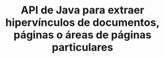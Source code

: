 ---
############################# Static ############################
layout: "auto-gen-gist"
draft: false
path: "es/parser/java/extract"
otherformats: DOC DOT DOCX DOCM DOTX DOTM TXT ODT OTT RTF PDF XHTML MHTML MD XML EPUB FB2 CHM XLS XLT XLSX XLSM XLSB XLTX XLTM ODS CSV OTS XLA XLAM PPT PPTX  PPS POT PPSX PPTM POTX PPSM ODP OTP PST OST EMLX MSG ONE 

############################# Head ############################
head_title: "Extracción de hipervínculos de documentos, páginas o área de página a través de la API de Java"
head_description: "GroupDocs.Parser Java API permite a los desarrolladores extraer hipervínculos de documentos, páginas de documentos o áreas de páginas específicas de Excel, PowerPoint, PDF, Outlook y más."

############################# Header ############################
title: "API de Java para extraer hipervínculos de documentos, páginas o áreas de páginas particulares"
description: "GroupDocs.Parser Java API facilita el trabajo de los desarrolladores al permitirles extraer hipervínculos de documentos, páginas de documentos o páginas específicas Área de PDF, DOCX, PPTX, EML, MSG, XLS, XLSX, CSV, RTF, EPUB y muchos más."

######################### Download Button #######################
button:
    enable: true

############################# About ############################
about:
    enable: true
    title: "¿Cómo realizar la extracción de hipervínculos de varios documentos a través de Java?"
    content: |
       Esta página web explica cómo analizar y extraer hipervínculos de diferentes tipos de documentos, páginas de documentos o un área particular de una página utilizando solo un par de líneas de código Java. El hipervínculo puede ser muy útil para navegar entre páginas o sitios web y puede apuntar a un documento completo oa una parte particular dentro de un documento, gráficos, sonidos, direcciones de correo electrónico y más. GroupDocs.Parser para Java es una API muy potente que permite a los desarrolladores de software analizar documentos y extraer texto y metadatos de varios documentos populares dentro de sus propias aplicaciones Java. Ha incluido varias funciones avanzadas para extraer texto e hipervínculos de varios tipos de documentos, como PDF, correos electrónicos, libros electrónicos, formatos de Microsoft Office: Word (DOC, DOCX), PowerPoint (PPT, PPTX), Excel (XLS, XLSX), formatos de LibreOffice y muchos más.

############################# content ############################
steps:
    enable: true
    block:
    - title_left: "Cómo extraer hipervínculos de documentos EML"
      content_left: |
       GroupDocs.Parser Java ha incluido la funcionalidad para extraer hipervínculos de documentos EML. El siguiente ejemplo de código Java muestra cómo se pueden extraer los hipervínculos del documento EML. 

      title_right: "Extraer hipervínculos a través de Java"
      content_right: |
        * Cree una instancia de [Parser](https://apireference.groupdocs.com/parser/java/com.groupdocs.parser/Parser)
        * Compruebe si el documento admite la extracción de hipervínculos
        * Extraer hipervínculos del documento
        * Llame al método [GetHyperlinks](https://apireference.groupdocs.com/parser/java/com.groupdocs.parser/Parser#getHyperlinks()) para extraer todos los hipervínculos de todo el documento.
        * Iterar sobre hipervínculos e imprimir la URL del hipervínculo

      gisthash: "036de701f5f17a02dd2353ee547afd5b"
      gistfile: "extract_hyperlinks_form_documents.java"

    - title_left: "Cómo extraer hipervínculos de la página de documentos EML"
      content_left: |
       GroupDocs.Parser .NET permite a los desarrolladores de software extraer hipervínculos de documentos EML con un par de líneas de código. El siguiente código C# .NET muestra la extracción de hipervínculos dentro de un documento EML.

      title_right: "Extraer hipervínculos a través de Java"
      content_right: |
        * Cree una instancia de [Parser](https://apireference.groupdocs.com/parser/java/com.groupdocs.parser/Parser)
        * Compruebe si el documento admite la extracción de hipervínculos
        * Obtenga información del documento llamando al método [getDocumentInfo](https://apireference.groupdocs.com/parser/java/com.groupdocs.parser/Parser#getDocumentInfo()).
        * Iterar sobre páginas e imprimir un número de página
        * Extraer hipervínculos del documento
        * Llame al método [GetHyperlinks](https://apireference.groupdocs.com/parser/java/com.groupdocs.parser/Parser#getHyperlinks()) para extraer todos los hipervínculos de todo el documento.
        * Iterar sobre hipervínculos e imprimir la URL del hipervínculo
     
      gisthash: "bcca6319f2287edb7295443c1def46ee"
      gistfile: "extract_hyperlinks_form_documents_page.java"
      
    - title_left: "Extraer hipervínculos del área de la página de documentos EML"
      content_left: |
       GroupDocs.Parser Java API ha brindado soporte completo para extraer hipervínculos de la página del documento EML con facilidad. El siguiente código Java muestra cómo los programadores pueden extraer hipervínculos de un área de página de documento EML dentro de sus propias aplicaciones Java.

      title_right: "¿Cómo extraer hipervínculos usando Java?"
      content_right: |
        * Cree una instancia de [Parser](https://apireference.groupdocs.com/parser/java/com.groupdocs.parser/Parser)
        * Verifique el documento para soporte de extracción de hipervínculos
        * Crear las opciones que se utilizan para la extracción de hipervínculos
        * Llame al método [GetHyperlinks](https://apireference.groupdocs.com/parser/java/com.groupdocs.parser/Parser#getHyperlinks()) para extraer todos los hipervínculos de todo el documento.
        * Iterar sobre hipervínculos e imprimir la URL del hipervínculo
     
      gisthash: "4aefff1fcc6733c0fc12b736d7e36711"
      gistfile: "hyperlinks_extraction_from_document_page_area.java"

    - title_left: "Requisitos del sistema"
      content_left: |
       GroupDocs.Parser para Java es compatible con todas las principales plataformas y sistemas operativos. Puede generar documentos en Microsoft Word, Excel, PowerPoint, Outlook, OpenOffice y más de 50 formatos. Para obtener una guía completa de requisitos del sistema, visite los requisitos del sistema antes de ejecutar el código a continuación, asegúrese de tener instalados los siguientes requisitos previos en su sistema:
         * Sistemas Operativos: Microsoft Windows, Linux, Mac OS
         * Compatibilidad con versiones de Java: J2SE 7.0 (1.7), J2SE 8.0 (1.8) o superior
         * Obtenga la última versión de GroupDocs.Parser Java API de GroupDocs [Repositorio](https://repository.groupdocs.com/webapp/#/artifacts/browse/tree/General/repo/com/groupdocs/groupdocs-parser)
        
      title_right: "Por qué usar GroupDocs.Parser"
      content_right: |
        * Extraiga un texto sin formato de cualquiera de los documentos admitidos.
        * Soporte de extracción de tabla de contenido
        * Extraiga texto formateado, metadatos, imágenes, contenedores y archivos adjuntos.
        * Análisis de documentos a través de plantillas definidas por el usuario.
        * Buscar texto usando palabras clave o expresiones regulares.
        * Soporte de extracción de texto estructurado
        * Extraiga la tabla de contenido para algunos formatos de documentos compatibles.
        * Analizar datos de formularios de documentos PDF.

demos:
    enable: true
        

more_formats:
    enable: true


back_to_top:
    enable: true
---